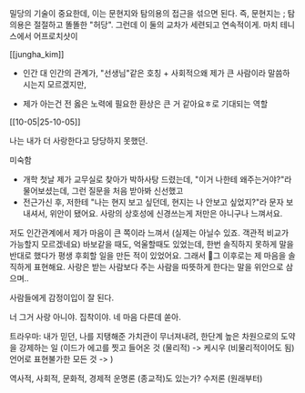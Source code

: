 밀당의 기술이 중요한데, 이는 문현지와 탐의용의 접근을 섞으면 된다. 즉, 문현지는 ; 탐의용은 절절하고 똘똘한 "허당". 그런데 이 둘의 교차가 세련되고 연속적이게. 마치 테니스에서 어프로치샷이

[[jungha_kim]]

- 인간 대 인간의 관계가, "선생님"같은 호칭 + 사회적으왜 제가 큰 사람이라 말씀하시는지 모르겠지만, 

- 제가 아는건 전 옳은 노력에 필요한 환상은 큰 거 같아요ㅎ로 기대되는 역할 


[[10-05|25-10-05]]

나는 내가 더 사랑한다고 당당하지 못했던. 

미숙함 
- 개학 첫날 제가 교무실로 찾아가 박하사탕 드렸는데, "이거 나한테 왜주는거야?"라 물어보셨는데, 그런 질문을 처음 받아봐 신선했고
- 전근가신 후, 저한테 "나는 현지 보고 싶던데, 현지는 나 안보고 싶었지?"라 문자 보내셔서, 위안이 됐어요. 사랑의 상호성에 신경쓰는게 저만은 아니구나 느껴서요.

저도 인간관계에서 제가 마음이 큰 쪽이라 느껴서 (실제는 아닐수 있죠. 객관적 비교가 가능할지 모르겠네요) 바보같을 때도, 억울할때도 있었는데, 한번 솔직하지 못하게 말을 반대로 했다가 평생 후회할 일을 만든 적이 있었어요. 그래서 그 이후로는 제 마음을 솔직하게 표현해요. 사랑은 받는 사람보다 주는 사람을 따뜻하게 한다는 말을 위안으로 삼으며..



사람들에게 감정이입이 잘 된다.

너 그거 사랑 아니야. 집착이야. 네 마음 다른데 쏟아. 

트라우마: 내가 믿던, 나를 지탱해준 가치관이 무너져내려, 한단계 높은 차원으로의 도약을 강제하는 일 (이드가 에고를 찟고 들어온 것 (물리적) -> 케시우 (비물리적이어도 됨) 언어로 표현불가한 모든 것 -> )

역사적, 사회적, 문화적, 경제적
운명론 (종교적)도 있는가? 수저론 (원래부터)